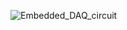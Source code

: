 
![Embedded_DAQ_circuit](https://github.com/user-attachments/assets/3e725282-42e2-429b-8873-29eb49c4d0b6)
